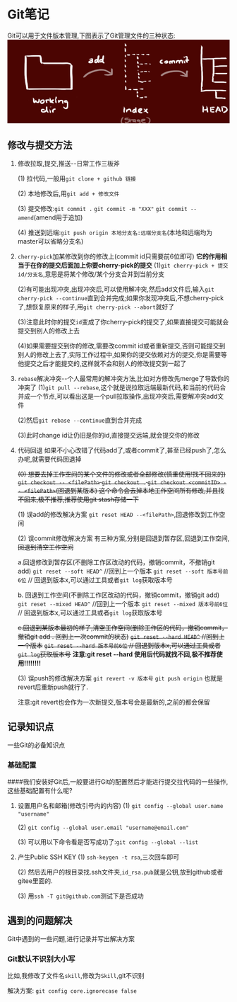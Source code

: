 # Git笔记
Git可以用于文件版本管理,下图表示了Git管理文件的三种状态:
![Git工作流](../Source/pic/skill_learning/git工作三种状态.png)
## 修改与提交方法
1. 修改拉取,提交,推送--日常工作三板斧

   (1) 拉代码,一般用`git clone + github 链接`

   (2) 本地修改后,用`git add + 修改文件`

   (3) 提交修改:`git commit .` `git commit -m "XXX"` `git commit --amend`(amend用于追加)
   
   (4) 推送到远端:`git push origin 本地分支名:远端分支名`(本地和远端均为master可以省略分支名)

2. `cherry-pick`加某修改到你的修改上(commit id只需要前6位即可)
   **它的作用相当于在你的提交后面加上你要cherry-pick的提交**
   (1)`git cherry-pick + 提交id/分支名`,意思是将某个修改/某个分支合并到当前分支

   (2)有可能出现冲突,出现冲突后,可以使用解冲突,然后add文件后,输入`git cherry-pick --continue`直到合并完成;如果你发现冲突后,不想cherry-pick了,想恢复原来的样子,用`git cherry-pick --abort`就好了

   (3)注意此时你的提交`id`变成了你cherry-pick的提交了,如果直接提交可能就会提交到别人的修改上去

   (4)如果需要提交到你的修改,需要改commit id或者重新提交,否则可能提交到别人的修改上去了,实际工作过程中,如果你的提交依赖对方的提交,你是需要等他提交之后才能提交的,这样就不会和别人的修改提交到一起了

3. `rebase`解决冲突--个人最常用的解冲突方法,比如对方修改先merge了导致你的冲突了
   (1)`git pull --rebase`,这个就是说拉取远端最新代码,和当前的代码合并成一个节点,可以看出这是一个pull拉取操作,出现冲突后,需要解冲突add文件

    (2)然后`git rebase --continue`直到合并完成

    (3)此时change id让仍旧是你的id,直接提交远端,就会提交你的修改

4. 代码回退
   如果不小心改错了代码add了,或者commit了,甚至已经push了,怎么办呢,就需要代码回退掉

   ~~(0) 想要去掉工作空间的某个文件的修改或者全部修改(慎重使用!找不回来的)
    `git checkout -- <filePath>`
    `git checkout .`
    `git checkout <commitID> -- <filePath>`(回退到某版本)
    这个命令会去掉本地工作空间所有修改,并且找不回来,极不推荐,推荐使用git stash存储一下~~

   (1) 误add的修改解决方案
    `git reset HEAD --<filePath>`,回退修改到工作空间

   (2) 误commit修改解决方案
   有三种方案,分别是回退到暂存区,回退到工作空间,~~回退到清空工作空间~~

    a.回退修改到暂存区(不删除工作区改动的代码，撤销commit，不撤销git add)
    `git reset --soft HEAD^`  //回到上一个版本
    `git reset --soft 版本号前6位` // 回退到版本x,可以通过工具或者`git log`获取版本号

    b. 回退到工作空间(不删除工作区改动的代码，撤销commit，撤销git add)
    `git reset --mixed HEAD^`  //回到上一个版本
    `git reset --mixed 版本号前6位` // 回退到版本x,可以通过工具或者`git log`获取版本号

    ~~c.回退到某版本最初的样子,清空工作空间(删除工作区的代码，撤销commit，撤销git add . 回到上一次commit的状态)~~
    ~~`git reset --hard HEAD^`  //回到上一个版本~~
    ~~`git reset --hard 版本号前6位` // 回退到版本x,可以通过工具或者`git log`获取版本号~~
    **注意:git reset --hard 使用后代码就找不回,极不推荐使用!!!!!!!!**

   (3) 误push的修改解决方案
   `git revert -v 版本号`
   `git push origin`
   也就是revert后重新push就行了.

   注意:git revert也会作为一次新提交,版本号会是最新的,之前的都会保留
## 记录知识点
一些Git的必备知识点
### 基础配置
####我们安装好Git后,一般要进行Git的配置然后才能进行提交拉代码的一些操作,这些基础配置有什么呢?
1. 设置用户名和邮箱(修改引号内的内容)
   (1) `git config --global user.name "username"`

   (2) `git config --global user.email "username@email.com"`

   (3) 可以用以下命令看是否写成功了:`git config --global --list`

2. 产生Public SSH KEY
    (1) `ssh-keygen -t rsa`,三次回车即可

    (2) 然后去用户的根目录找.ssh文件夹,`id_rsa.pub`就是公钥,放到github或者gitee里面的.

    (3) 用`ssh -T git@github.com`测试下是否成功

## 遇到的问题解决
Git中遇到的一些问题,进行记录并写出解决方案

### Git默认不识别大小写
比如,我修改了文件名`skill`,修改为`Skill`,git不识别

解决方案:
 `git config core.ignorecase false`